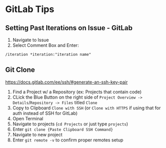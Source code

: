 # GitLab Tips

## Setting Past Iterations on Issue - GitLab
1. Navigate to Issue
2. Select Comment Box and Enter:
```
/iteration *iteration:"iteration name"
```

## Git Clone
https://docs.gitlab.com/ee/ssh/#generate-an-ssh-key-pair

1. Find a Project w/ a Repository (ex: Projects that contain code)
2. CLick the Blue Button on the right side of `Project Overview -> Details`/`Repository -> Files` titled `Clone`
3. Copy to Clipboard `Clone with SSH` (or `Clone with HTTPS` if using that for auth instead of SSH for GitLab)
4. Open Terminal
5. Navigate to projects (`cd Projects` or just type `projects`)
6. Enter `git clone {Paste Clipboard SSH Command}`
7. Navigate to new project
8. Enter `git remote -v` to confirm proper remotes setup
